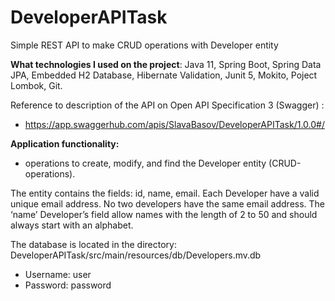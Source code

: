 # DeveloperAPITask
Simple REST API to make CRUD operations with Developer entity

**What technologies I used on the project**: Java 11, Spring Boot, Spring Data JPA, Embedded H2 Database, Hibernate Validation, Junit 5, Mokito, Poject Lombok, Git.

Reference to description of the API on Open API Specification 3 (Swagger) :
- https://app.swaggerhub.com/apis/SlavaBasov/DeveloperAPITask/1.0.0#/

**Application functionality:**
- operations to create, modify, and find the Developer entity (CRUD-operations).

The entity contains the fields: id, name, email.
Each Developer have a valid unique email address. No two developers have the same email address. 
The ‘name’ Developer’s field allow names with the length of 2 to 50 and should always start with an alphabet.

The database is located in the directory: DeveloperAPITask/src/main/resources/db/Developers.mv.db 
- Username: user   
- Password: password
